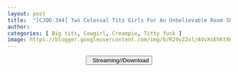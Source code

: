 ```yaml
---
layout: post
title:  "[CJOD-344] Two Colossal Tits Girls For An Unbelievable Room Sharing Scenario. My Two Step-nieces Are All Grown Up Now With Bouncy Tits That Shake All Over While They Take Turns For Sweaty Cowgirl Sex To Work Out Non-stop Creampie Loads From Me. Hana Himesaki Miu Arioka"
author: 
categories: [ Big tits, Cowgirl, Creampie, Titty fuck ]
image: https://blogger.googleusercontent.com/img/b/R29vZ2xl/AVvXsEhKtXHumo_wMsTMEo6cJ1aPPAllcuT3c3TE1F2AaSJTymOehzzdfW2byfXZCz8IXmg3OnZv4hKd253e0DLwbQSzyzRZi2yPq-8Nnt2WWuHceFSLCl8-J4HogWU3A00oODmnNklQmPSplfi4EhWVbKwVIz_gqc4wkx3eSkDIJO_aHQ8GZPhpq_wAB2oE/s16000/cjod344pl.jpg
---
```


<center>
<a href="/svr/cjod-344">
<button class="btn btn-outline-dark py-2 px-5 d-block w-100 show-comments"><i class="fa fa-external-link"></i> &nbsp; Streaming//Download</button>
</a>
</center>
